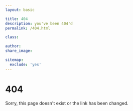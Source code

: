 ```yaml
---
layout: basic

title: 404
description: you've been 404'd
permalink: /404.html

class:

author:
share_image:

sitemap:
  exclude: 'yes'
---
```


# 404
Sorry, this page doesn't exist or the link has been changed.